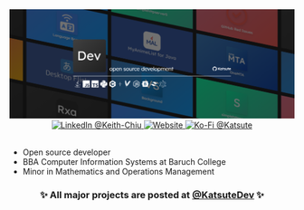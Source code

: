 <div align="center">
    <a href="https://katsute.dev">
        <img alt="banner" src="https://raw.githubusercontent.com/Katsute/Katsute/main/banner.png">
    </a>
    <br>
    <a href="https://www.linkedin.com/in/keith-chiu">
        <img alt="LinkedIn @Keith-Chiu" src="https://img.shields.io/static/v1?label=&message=LinkedIn&style=for-the-badge&logo=LinkedIn&color=0A66C2&logoColor=white">
    </a>
    <a href="https://katsute.dev">
        <img alt="Website" src="https://img.shields.io/static/v1?label=&message=Website&style=for-the-badge&color=202020&logoColor=white&logo=github">
    </a>
    <a href="https://ko-fi.com/katsute">
        <img alt="Ko-Fi @Katsute" src="https://img.shields.io/static/v1?label=&message=Ko-fi&style=for-the-badge&logo=KoFi&color=FF5E5B&logoColor=white">
    </a>
</div>

<br>

* Open source developer
* BBA Computer Information Systems at Baruch College
* Minor in Mathematics and Operations Management

<div align="center">
    <h3>✨ All major projects are posted at <a href="https://github.com/KatsuteDev">@KatsuteDev</a> ✨</h3>
</div>